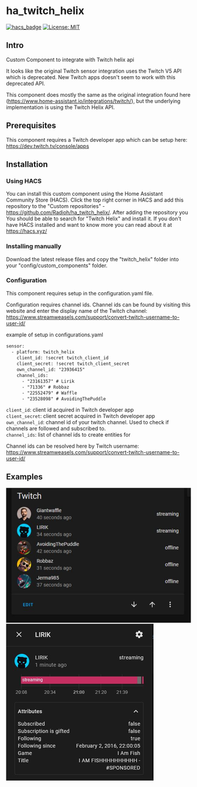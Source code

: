 # ha_twitch_helix

[![hacs_badge](https://img.shields.io/badge/HACS-Custom-41BDF5.svg)](https://github.com/hacs/integration)
[![License: MIT](https://img.shields.io/badge/License-MIT-yellow.svg)](https://opensource.org/licenses/MIT)

## Intro

Custom Component to integrate with Twitch helix api

It looks like the original Twitch sensor integration uses the Twitch V5 API which is deprecated.
New Twitch apps doesn't seem to work with this deprecated API.

This component does mostly the same as the original integration found here (https://www.home-assistant.io/integrations/twitch/), but the underlying implementation is using the Twitch Helix API.

## Prerequisites

This component requires a Twitch developer app which can be setup here: https://dev.twitch.tv/console/apps

## Installation

### Using HACS

You can install this custom component using the Home Assistant Community Store (HACS). Click the top right corner in HACS and add this repository to the "Custom repositories" - https://github.com/Radioh/ha_twitch_helix/. After adding the repository you You should be able to search for "Twitch Helix" and install it.
If you don't have HACS installed and want to know more you can read about it at <https://hacs.xyz/>

### Installing manually

Download the latest release files and copy the "twitch_helix" folder into your "config/custom_components" folder.

### Configuration

This component requires setup in the configuration.yaml file.

Configuration requires channel ids.
Channel ids can be found by visiting this website and enter the display name of the Twitch channel: https://www.streamweasels.com/support/convert-twitch-username-to-user-id/

example of setup in configurations.yaml

```
sensor:
  - platform: twitch_helix
    client_id: !secret twitch_client_id
    client_secret: !secret twitch_client_secret
    own_channel_id: "23936415"
    channel_ids:
      - "23161357" # Lirik
      - "71336" # Robbaz
      - "22552479" # Waffle
      - "23528098" # AvoidingThePuddle
```

`client_id`: client id acquired in Twitch developer app  
`client_secret`: client secret acquired in Twitch developer app  
`own_channel_id`: channel id of your twitch channel. Used to check if channels are followed and subscribed to.  
`channel_ids`: list of channel ids to create entities for

Channel ids can be resolved here by Twitch username: https://www.streamweasels.com/support/convert-twitch-username-to-user-id/

## Examples

![](example1.JPG)
![](example2.JPG)
